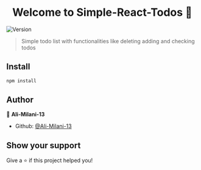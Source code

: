 <h1 align="center">Welcome to Simple-React-Todos 👋</h1>
<p>
  <img alt="Version" src="https://img.shields.io/badge/version-1.0-blue.svg?cacheSeconds=2592000" />
</p>

> Simple todo list with functionalities like deleting adding and checking todos

## Install

```sh
npm install
```

## Author

👤 **Ali-Milani-13**

- Github: [@Ali-Milani-13](https://github.com/Ali-Milani-13)

## Show your support

Give a ⭐️ if this project helped you!
